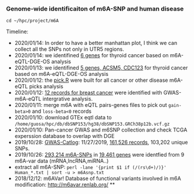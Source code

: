### Genome-wide identificaiton of m6A-SNP and human disease


```
cd ~/hpc/project/m6A
```
Timeline: 

* 2020/01/14: In order to have a better manhattan plot, I think we can collect all the SNPs not only in UTR5 regions. 
* 2020/01/14: we identifined [6 genes](extdata/colon/colon.tcga.pancancer.chol.pick.rnaseq.dmg.smdos.hr.csv) for thyroid cancer based on m6A-eQTL-DGE-OS analysis
* 2020/01/13: we identifined [5 genes, ACSM5, CDC123](./extdata/thyroid) for thyroid cancer based on m6A-eQTL-DGE-OS analysis
* 2020/01/12: the [pick.R](pick.R) were built for all cancer or other disease m6A-eQTL picks analysis
* 2020/01/12: [12 records for breast cancer](extdata/breast/brcaGwas.m6A.eQTL.csv) were identified with GWAS-m6A-eQTL intergrative analysis. 
* 2020/01/11: merge m6A with eQTL pairs-genes files to pick out `gain-beta>0` and `loss-beta<0` records
* 2020/01/10: download GTEx eqtl data to `/home/guosa/hpc/db/dbSNP153/hg38/dbSNP153.GRCh38p12b.vcf.gz`
* 2020/01/10: Pan-cancer GWAS and m6SNP collection and check TCGA experssion database to overlap with DGE
* 2019/10/28: [GWAS-Catlog](https://www.ebi.ac.uk/gwas/docs/file-downloads): 11/27/2019, [161,526 records](rsid.txt), 103,202 unique SNPs. 
* 2019/10/26: [293,214 m6A-SNPs](m6Asnp.txt) in [19,461 genes](m6A.gene.txt) were identfied from 9 m6A-var data (mRNA,lncRNA,miRNA..)
* extract all m6A-SNP: `perl -lane '{print $1 if (/(rs\d+)/)}' Human_*.txt | sort -u > m6Asnp.txt`
* 2018/12/12: m6AVar! Database of functional variants involved in m6A modification: http://m6avar.renlab.org/
**
